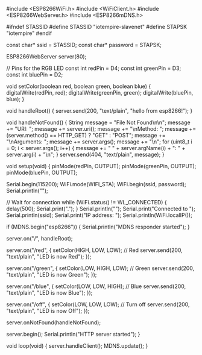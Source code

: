 #include <ESP8266WiFi.h>
#include <WiFiClient.h>
#include <ESP8266WebServer.h>
#include <ESP8266mDNS.h>

#ifndef STASSID
#define STASSID "iotempire-slavenet"
#define STAPSK "iotempire"
#endif

const char* ssid = STASSID;
const char* password = STAPSK;

ESP8266WebServer server(80);

// Pins for the RGB LED
const int redPin = D4;
const int greenPin = D3;
const int bluePin = D2;

void setColor(boolean red, boolean green, boolean blue) {
  digitalWrite(redPin, red);
  digitalWrite(greenPin, green);
  digitalWrite(bluePin, blue);
}

void handleRoot() {
  server.send(200, "text/plain", "hello from esp8266!");
}

void handleNotFound() {
  String message = "File Not Found\n\n";
  message += "URI: ";
  message += server.uri();
  message += "\nMethod: ";
  message += (server.method() == HTTP_GET) ? "GET" : "POST";
  message += "\nArguments: ";
  message += server.args();
  message += "\n";
  for (uint8_t i = 0; i < server.args(); i++) {
    message += " " + server.argName(i) + ": " + server.arg(i) + "\n";
  }
  server.send(404, "text/plain", message);
}

void setup(void) {
  pinMode(redPin, OUTPUT);
  pinMode(greenPin, OUTPUT);
  pinMode(bluePin, OUTPUT);

  Serial.begin(115200);
  WiFi.mode(WIFI_STA);
  WiFi.begin(ssid, password);
  Serial.println("");

  // Wait for connection
  while (WiFi.status() != WL_CONNECTED) {
    delay(500);
    Serial.print(".");
  }
  Serial.println("");
  Serial.print("Connected to ");
  Serial.println(ssid);
  Serial.print("IP address: ");
  Serial.println(WiFi.localIP());

  if (MDNS.begin("esp8266")) {
    Serial.println("MDNS responder started");
  }

  server.on("/", handleRoot);

  server.on("/red", []() {
    setColor(HIGH, LOW, LOW); // Red
    server.send(200, "text/plain", "LED is now Red");
  });

  server.on("/green", []() {
    setColor(LOW, HIGH, LOW); // Green
    server.send(200, "text/plain", "LED is now Green");
  });

  server.on("/blue", []() {
    setColor(LOW, LOW, HIGH); // Blue
    server.send(200, "text/plain", "LED is now Blue");
  });

  server.on("/off", []() {
    setColor(LOW, LOW, LOW); // Turn off
    server.send(200, "text/plain", "LED is now Off");
  });

  server.onNotFound(handleNotFound);

  server.begin();
  Serial.println("HTTP server started");
}

void loop(void) {
  server.handleClient();
  MDNS.update();
}
